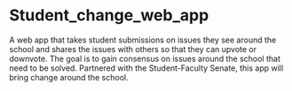 # Student_change_web_app
A web app that takes student submissions on issues they see around the school and shares the issues with others so that they can upvote or downvote. The goal is to gain consensus on issues around the school that need to be solved. Partnered with the Student-Faculty Senate, this app will bring change around the school.
